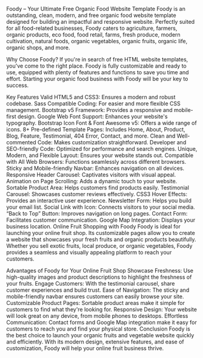 Foody – Your Ultimate Free Organic Food Website Template
Foody is an outstanding, clean, modern, and free organic food website template designed for building an impactful and responsive website. Perfectly suited for all food-related businesses, Foody caters to agriculture, farmers, organic products, eco food, food retail, farms, fresh produce, modern cultivation, natural foods, organic vegetables, organic fruits, organic life, organic shops, and more.

Why Choose Foody?
If you're in search of free HTML website templates, you've come to the right place. Foody is fully customizable and ready to use, equipped with plenty of features and functions to save you time and effort. Starting your organic food business with Foody will be your key to success.

Key Features
Valid HTML5 and CSS3: Ensures a modern and robust codebase.
Sass Compatible Coding: For easier and more flexible CSS management.
Bootstrap v5 Framework: Provides a responsive and mobile-first design.
Google Web Font Support: Enhances your website's typography.
Bootstrap Icon Font & Font Awesome v5: Offers a wide range of icons.
8+ Pre-defined Template Pages: Includes Home, About, Product, Blog, Feature, Testimonial, 404 Error, Contact, and more.
Clean and Well-commented Code: Makes customization straightforward.
Developer and SEO-friendly Code: Optimized for performance and search engines.
Unique, Modern, and Flexible Layout: Ensures your website stands out.
Compatible with All Web Browsers: Functions seamlessly across different browsers.
Sticky and Mobile-friendly Navbar: Enhances navigation on all devices.
Responsive Header Carousel: Captivates visitors with visual appeal.
Animation on Page Scrolling: Adds a dynamic touch to your website.
Sortable Product Area: Helps customers find products easily.
Testimonial Carousel: Showcases customer reviews effectively.
CSS3 Hover Effects: Provides an interactive user experience.
Newsletter Form: Helps you build your email list.
Social Link with Icon: Connects visitors to your social media.
“Back to Top” Button: Improves navigation on long pages.
Contact Form: Facilitates customer communication.
Google Map Integration: Displays your business location.
Online Fruit Shopping with Foody
Foody is ideal for launching your online fruit shop. Its customizable pages allow you to create a website that showcases your fresh fruits and organic products beautifully. Whether you sell exotic fruits, local produce, or organic vegetables, Foody provides a seamless and visually appealing platform to reach your customers.

Advantages of Foody for Your Online Fruit Shop
Showcase Freshness: Use high-quality images and product descriptions to highlight the freshness of your fruits.
Engage Customers: With the testimonial carousel, share customer experiences and build trust.
Ease of Navigation: The sticky and mobile-friendly navbar ensures customers can easily browse your site.
Customizable Product Pages: Sortable product areas make it simple for customers to find what they're looking for.
Responsive Design: Your website will look great on any device, from mobile phones to desktops.
Effortless Communication: Contact forms and Google Map integration make it easy for customers to reach you and find your physical store.
Conclusion
Foody is the best choice to launch your organic fruits and vegetable website quickly and efficiently. With its modern design, extensive features, and ease of customization, Foody will help your online fruit business thrive.
